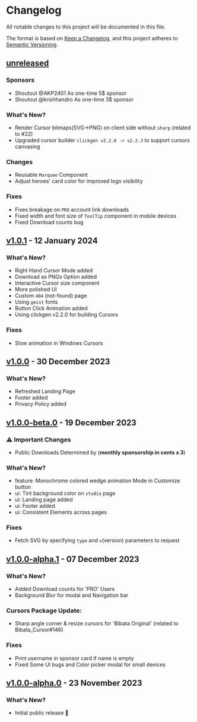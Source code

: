 # Changelog

All notable changes to this project will be documented in this file.

The format is based on [Keep a Changelog](https://keepachangelog.com/en/1.0.0/),
and this project adheres to [Semantic Versioning](https://semver.org/spec/v2.0.0.html).

## [unreleased]

### Sponsors

-   Shoutout @AKP2401 As one-time 5$ sponsor
-   Shoutout @krishhandro As one-time 3$ sponsor

### What's New?

-   Render Cursor bitmaps(SVG->PNG) on client side without `sharp` (related to #22)
-   Upgraded cursor builder `clickgen v2.2.0 -> v2.2.3` to support cursors canvasing

### Changes

-   Reusable `Marquee` Component
-   Adjust heroes' card color for improved logo visibility

### Fixes

-   Fixes breakage on `PRO` account link downloads
-   Fixed width and font size of `ToolTip` component in mobile devices
-   Fixed Download counts bug

## [v1.0.1] - 12 January 2024

### What's New?

-   Right Hand Cursor Mode added
-   Download as PNGs Option added
-   Interactive Cursor size component
-   More polished UI
-   Custom `404` (not-found) page
-   Using `geist` fonts
-   Button Click Animation added
-   Using clickgen v2.2.0 for building Cursors

### Fixes

-   Slow animation in Windows Cursors

## [v1.0.0] - 30 December 2023

### What's New?

-   Refreshed Landing Page
-   Footer added
-   Privacy Policy added

## [v1.0.0-beta.0] - 19 December 2023

### :warning: Important Changes

-   Public Downloads Determined by (**monthly sponsorship in cents x 3**)

### What's New?

-   feature: Monochrome colored wedge animation Mode in Customize button
-   ui: Tint background color on `studio` page
-   ui: Landing page added
-   ui: Footer added
-   ui: Consistent Elements across pages

### Fixes

-   Fetch SVG by specifying `type` and `v`(version) parameters to request

## [v1.0.0-alpha.1] - 07 December 2023

### What's New?

-   Added Download counts for 'PRO' Users
-   Background Blur for modal and Navigation bar

### Cursors Package Update:

-   Sharp angle corner & resize cursors for 'Bibata Original' (related to Bibata_Cursor#146)

### Fixes

-   Print username in sponsor card if name is empty
-   Fixed Some UI bugs and Color picker modal for small devices

## [v1.0.0-alpha.0] - 23 November 2023

### What's New?

-   Initial public release 🎊

[unreleased]: https://github.com/ful1e5/bibata/compare/v1.0.1...main
[v1.0.1]: https://github.com/ful1e5/bibata/compare/v1.0.1...v1.0.0
[v1.0.0]: https://github.com/ful1e5/bibata/compare/v1.0.0...v1.0.0-beta.0
[v1.0.0-beta.0]: https://github.com/ful1e5/bibata/compare/v1.0.0-alpha.1...v1.0.0-beta.0
[v1.0.0-alpha.1]: https://github.com/ful1e5/bibata/compare/v1.0.0-alpha.0...v1.0.0-alpha.1
[v1.0.0-alpha.0]: https://github.com/ful1e5/bibata/tree/v1.0.0-alpha.0
